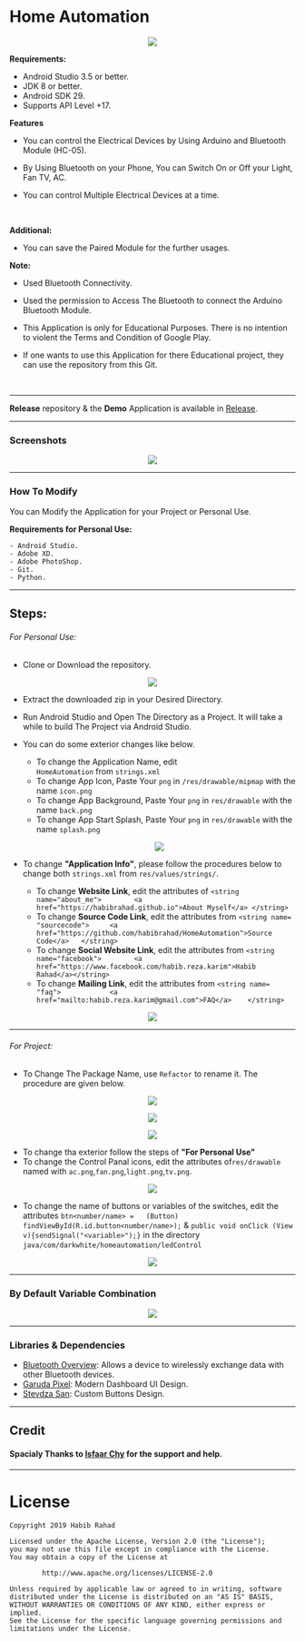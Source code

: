 <html>

<head>
<link rel="stylesheet" type="text/css" href="css/style.css">

# Home Automation


<p align="center"><img src="src/home_automation.png" /></p>

**Requirements:**
- Android Studio 3.5 or better.
- JDK 8 or better.
- Android SDK 29.
- Supports API Level +17.


**Features**
- You can control the Electrical Devices by Using Arduino and Bluetooth Module (HC-05).

- By Using Bluetooth on your Phone, You can Switch On or Off your Light, Fan TV, AC.
- You can control Multiple Electrical Devices at a time.


</br>
</b>

**Additional:**

- You can save the Paired Module for the further usages.

**Note:**
- Used Bluetooth Connectivity.
- Used the permission to Access The Bluetooth to connect the Arduino Bluetooth Module.
- This Application is only for Educational Purposes. There is no intention to violent the Terms and Condition of Google Play.

- If one wants to use this Application for there Educational project, they can use the repository from this Git.

</br>

----

**Release** repository & the **Demo** Application is available in [Release].

----

### Screenshots

<p align="center"><img src="src/screenshot1.png" /></p>


----

### How To Modify

You can Modify the Application for your Project or Personal Use.

**Requirements for Personal Use:**

    - Android Studio.
    - Adobe XD.
    - Adobe PhotoShop.
    - Git.
    - Python.

----
## Steps:

###### For Personal Use:

- Clone or Download the repository.
<p align="center"><img src="src/snap-download.png" /></p>

- Extract the downloaded zip in your Desired Directory.
- Run Android Studio and Open The Directory as a Project. It will take a while to build The Project via Android Studio.
- You can do some exterior changes like below.
    - To change the Application Name, edit <code>  <string name="app_name">        HomeAutomation</string></code> from `strings.xml` 
    - To change App Icon, Paste Your `png` in `/res/drawable/mipmap` with the name `icon.png`
    - To change App Background, Paste Your `png` in `res/drawable` with the name `back.png`
    - To change App Start Splash, Paste Your `png` in `res/drawable` with the name `splash.png`
    <p align="center"><img src="src/snap-personal_use1.png" /></p>
  
    

- To change **"Application Info"**, please follow the procedures below to change both `strings.xml` from `res/values/strings/`.
    - To change **Website Link**, edit the attributes of `<string name="about_me">        <a href="https://habibrahad.github.io">About Myself</a> </string>`
    - To change **Source Code Link**, edit the attributes from `<string name= "sourcecode">     <a href="https://github.com/habibrahad/HomeAutomation">Source Code</a>   </string>` 
    - To change **Social Website Link**, edit the attributes from `<string name="facebook">        <a href="https://www.facebook.com/habib.reza.karim">Habib Rahad</a></string>`
    - To change **Mailing Link**, edit the attributes from `<string name= "faq">            <a href="mailto:habib.reza.karim@gmail.com">FAQ</a>    </string>`

<p align="center"><img src="src/snap-personal_use2.png" /></p>

----

###### For Project:

- To Change The Package Name, use `Refactor` to rename it. The procedure are given below.
 <p align="center"><img src="src/snap-project_use1.png" /></p>
  <p align="center"><img src="src/snap-project_use2.png" /></p>
   <p align="center"><img src="src/snap-project_use3.png" /></p>
   
 - To change tha exterior follow the steps of **"For Personal Use"**
 - To change the Control Panal icons, edit the attributes of`res/drawable` named with `ac.png`,`fan.png`,`light.png`,`tv.png`.
 
<p align="center"><img src="src/snap-project_use4.png" /></p>

- To change the name of buttons or variables of the switches, edit the attributes `btn<number/name> =   (Button) findViewById(R.id.button<number/name>);` & `public void onClick (View v){sendSignal("<variable>");}` in the directory `java/com/darkwhite/homeautomation/ledControl`
<p align="center"><img src="src/snap-project_use5.png" /></p>
   
----

### By Default Variable Combination

<p align="center"><img src="src/snap-default_variable_combination.png" /></p>




----

### Libraries & Dependencies
- [Bluetooth Overview]:  Allows a device to wirelessly exchange data with other Bluetooth devices.
- [Garuda Pixel]: Modern Dashboard UI Design.
- [Stevdza San]: Custom Buttons Design.

----
## Credit

#### Spacialy Thanks to  <a href="https://www.facebook.com/isfaar.jubair">Isfaar Chy</a> for the support and help.
----

# License

    Copyright 2019 Habib Rahad

    Licensed under the Apache License, Version 2.0 (the "License");
    you may not use this file except in compliance with the License.
    You may obtain a copy of the License at

            http://www.apache.org/licenses/LICENSE-2.0

    Unless required by applicable law or agreed to in writing, software
    distributed under the License is distributed on an "AS IS" BASIS,
    WITHOUT WARRANTIES OR CONDITIONS OF ANY KIND, either express or implied.
    See the License for the specific language governing permissions and
    limitations under the License.
    
[Bluetooth Overview]:  https://developer.android.com/guide/topics/connectivity/bluetooth
[Garuda Pixel]:http://garudapixel.com/en/modern-dashboard-ui-design-android-studio-tutorial/
[Stevdza San]:https://www.youtube.com/watch?v=nlPtfncjOWA&list=LLAfjT15KOedj5HCunstYZng&index=30&t=0s
[Release]: https://github.com/habibrahad/HomeAutomation/releases



</head>

</html>
